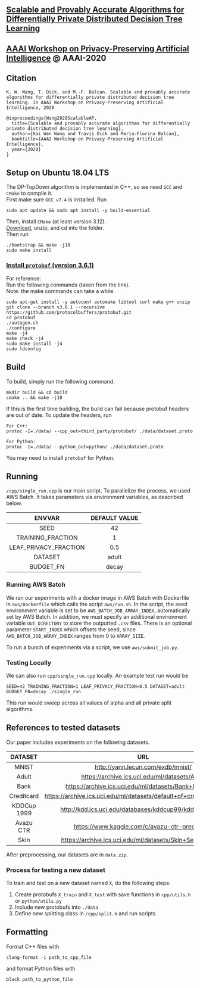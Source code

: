 ## [Scalable and Provably Accurate Algorithms for Differentially Private Distributed Decision Tree Learning](https://www2.isye.gatech.edu/~fferdinando3/cfp/PPAI20/papers/paper_12.pdf)
## [AAAI Workshop on Privacy-Preserving Artificial Intelligence](https://www2.isye.gatech.edu/~fferdinando3/cfp/PPAI20/) @ AAAI-2020
## Citation
```
K. W. Wang, T. Dick, and M.-F. Balcan. Scalable and provably accurate algorithms for differentially private distributed decision tree learning. In AAAI Workshop on Privacy-Preserving Artificial Intelligence, 2020

@inproceedings{Wang2020ScalableAP,
  title={Scalable and provably accurate algorithms for differentially private distributed decision tree learning},
  author={Kai Wen Wang and Travis Dick and Maria-Florina Balcan},
  booktitle={AAAI Workshop on Privacy-Preserving Artificial Intelligence},
  year={2020}
}
```

## Setup on Ubuntu 18.04 LTS
The DP-TopDown algorithm is implemented in C++, so we need `GCC` and `CMake` to 
compile it. \
First make sure `GCC v7.4` is installed. Run
```
sudo apt update && sudo apt install -y build-essential
```

Then, install `CMake` (at least version 3.12). \
[Download](https://cmake.org/download/), unzip, and cd into the folder. \
Then run
```
./bootstrap && make -j10
sudo make install
```


### [Install `protobuf` (version 3.6.1)](https://github.com/protocolbuffers/protobuf/blob/master/src/README.md)
For reference: \
Run the following commands (taken from the link). \
Note: the make commands can take a while. 
```
sudo apt-get install -y autoconf automake libtool curl make g++ unzip
git clone --branch v3.6.1 --recursive https://github.com/protocolbuffers/protobuf.git
cd protobuf
./autogen.sh
./configure
make -j4
make check -j4
sudo make install -j4
sudo ldconfig
```

## Build
To build, simply run the following command.
```
mkdir build && cd build
cmake .. && make -j10
```

If this is the first time building, the build can fail because protobuf 
headers are out of date. To update the headers, run
```
For C++:
protoc -I=./data/ --cpp_out=third_party/protobuf/ ./data/dataset.proto

For Python: 
protoc -I=./data/ --python_out=python/ ./data/dataset.proto
```
You may need to install `protobuf` for Python.


## Running
`/cpp/single_run.cpp` is our main script. 
To parallelize the process, we used AWS Batch. 
It takes parameters via environment variables, as described below.

| ENVVAR                | DEFAULT VALUE                       |
|:---------------------:|:-----------------------------------:|
| SEED                  | 42                                  | 
| TRAINING_FRACTION     | 1                                   | 
| LEAF_PRIVACY_FRACTION | 0.5                                 |
| DATASET               | adult                               |
| BUDGET_FN             | decay                               |

### Running AWS Batch
We ran our experiments with a docker image in AWS Batch with Dockerfile in 
`aws/Dockerfile` which calls the script `aws/run.sh`. In the script, the seed
environment variable is set to be `AWS_BATCH_JOB_ARRAY_INDEX`, automatically
set by AWS Batch. In addition, we must specify an additional environment variable
`OUT_DIRECTORY` to store the outputted `.csv` files. 
There is an optional parameter `START_INDEX` which offsets the seed, 
since `AWS_BATCH_JOB_ARRAY_INDEX` ranges from 0 to `ARRAY_SIZE`. 

To run a bunch of experiments via a script, we use `aws/submit_job.py`.


### Testing Locally
We can also run `cpp/single_run.cpp` locally. An example test run would be
```
SEED=42 TRAINING_FRACTION=1 LEAF_PRIVACY_FRACTION=0.5 DATASET=adult BUDGET_FN=decay ./single_run
```
This run would sweep across all values of alpha and all private split algorithms.

## References to tested datasets
Our paper includes experiments on the following datasets.

| DATASET                | URL                                 |
|:---------------------: |:-----------------------------------:|
| MNIST                  | http://yann.lecun.com/exdb/mnist/ | 
| Adult                  | https://archive.ics.uci.edu/ml/datasets/Adult | 
| Bank                   | https://archive.ics.uci.edu/ml/datasets/Bank+Marketing |
| Creditcard             | https://archive.ics.uci.edu/ml/datasets/default+of+credit+card+clients |
| KDDCup 1999            | http://kdd.ics.uci.edu/databases/kddcup99/kddcup99.html |
| Avazu CTR              | https://www.kaggle.com/c/avazu-ctr-prediction/ |
| Skin                   | https://archive.ics.uci.edu/ml/datasets/Skin+Segmentation |

After preprocessing, our datasets are in `data.zip`. 

### Process for testing a new dataset
To train and test on a new dataset named `X`, do the following steps:
1) Create protobufs `X_train` and `X_test` with save functions in `cpp/utils.h` or `python/utils.py`
2) Include new protobufs into `./data`
3) Define new splitting class in `/cpp/split.h` and run scripts

## Formatting
Format C++ files with
```
clang-format -i path_to_cpp_file
```
and format Python files with
```
black path_to_python_file
```


